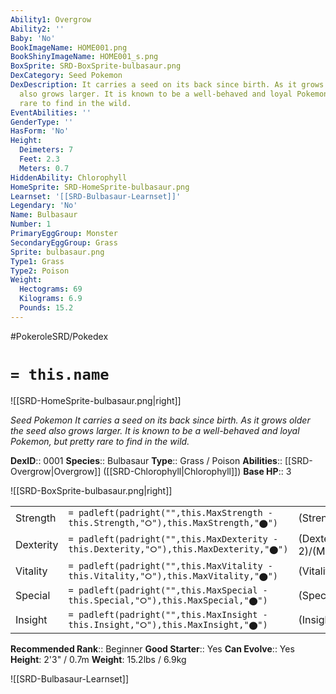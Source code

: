 ```yaml
---
Ability1: Overgrow
Ability2: ''
Baby: 'No'
BookImageName: HOME001.png
BookShinyImageName: HOME001_s.png
BoxSprite: SRD-BoxSprite-bulbasaur.png
DexCategory: Seed Pokemon
DexDescription: It carries a seed on its back since birth. As it grows older the seed
  also grows larger. It is known to be a well-behaved and loyal Pokemon, but pretty
  rare to find in the wild.
EventAbilities: ''
GenderType: ''
HasForm: 'No'
Height:
  Deimeters: 7
  Feet: 2.3
  Meters: 0.7
HiddenAbility: Chlorophyll
HomeSprite: SRD-HomeSprite-bulbasaur.png
Learnset: '[[SRD-Bulbasaur-Learnset]]'
Legendary: 'No'
Name: Bulbasaur
Number: 1
PrimaryEggGroup: Monster
SecondaryEggGroup: Grass
Sprite: bulbasaur.png
Type1: Grass
Type2: Poison
Weight:
  Hectograms: 69
  Kilograms: 6.9
  Pounds: 15.2
---
```


#PokeroleSRD/Pokedex

# `= this.name`

![[SRD-HomeSprite-bulbasaur.png|right]]

*Seed Pokemon*
*It carries a seed on its back since birth. As it grows older the seed also grows larger. It is known to be a well-behaved and loyal Pokemon, but pretty rare to find in the wild.*

**DexID**:: 0001
**Species**:: Bulbasaur
**Type**:: Grass / Poison
**Abilities**:: [[SRD-Overgrow|Overgrow]] ([[SRD-Chlorophyll|Chlorophyll]])
**Base HP**:: 3

![[SRD-BoxSprite-bulbasaur.png|right]]

|           |                                                                                        |                                          |
| --------- | -------------------------------------------------------------------------------------- | ---------------------------------------- |
| Strength  | `= padleft(padright("",this.MaxStrength - this.Strength,"⭘"),this.MaxStrength,"⬤")`    | (Strength::2)/(MaxStrength::4)   |
| Dexterity | `= padleft(padright("",this.MaxDexterity - this.Dexterity,"⭘"),this.MaxDexterity,"⬤")` | (Dexterity:: 2)/(MaxDexterity::4) |
| Vitality  | `= padleft(padright("",this.MaxVitality - this.Vitality,"⭘"),this.MaxVitality,"⬤")`    | (Vitality::2)/(MaxVitality::4)   |
| Special   | `= padleft(padright("",this.MaxSpecial - this.Special,"⭘"),this.MaxSpecial,"⬤")`       | (Special::2)/(MaxSpecial::4)     |
| Insight   | `= padleft(padright("",this.MaxInsight - this.Insight,"⭘"),this.MaxInsight,"⬤")`       | (Insight::2)/(MaxInsight::4)     |

**Recommended Rank**:: Beginner
**Good Starter**:: Yes
**Can Evolve**:: Yes
**Height**: 2'3" / 0.7m
**Weight**: 15.2lbs / 6.9kg

![[SRD-Bulbasaur-Learnset]]